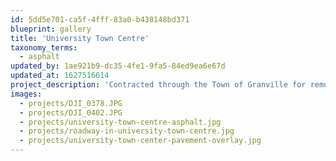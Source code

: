 ```yaml
---
id: 5dd5e701-ca5f-4fff-83a0-b438148bd371
blueprint: gallery
title: 'University Town Centre'
taxonomy_terms:
  - asphalt
updated_by: 1ae921b9-dc35-4fe1-9fa5-84ed9ea6e67d
updated_at: 1627516614
project_description: 'Contracted through the Town of Granville for removal and replacement of deteriorated asphalt roadway areas and for complete milling of roadway and overlay with new asphalt.'
images:
  - projects/DJI_0378.JPG
  - projects/DJI_0402.JPG
  - projects/university-town-centre-asphalt.jpg
  - projects/roadway-in-university-town-centre.jpg
  - projects/university-town-center-pavement-overlay.jpg
---
```

